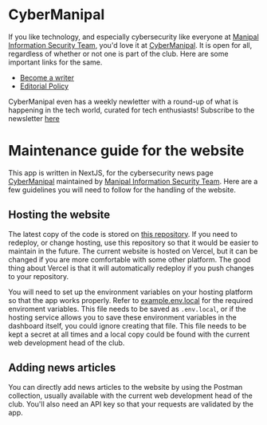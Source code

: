 # CyberManipal

If you like technology, and especially cybersecurity like everyone at [Manipal Information Security Team](https://wearemist.in/), you'd love it at [CyberManipal](https://cybermanipal.wearemist.in). It is open for all, regardless of whether or not one is part of the club. Here are some important links for the same.
- [Become a writer](bit.ly/cybermanipal-author)
- [Editorial Policy](https://cybermanipal.wearemist.in/editorialpolicy)

CyberManipal even has a weekly newletter with a round-up of what is happening in the tech world, curated for tech enthusiasts! Subscribe to the newsletter [here](https://cybermanipal.wearemist.in/#subscribe)

# Maintenance guide for the website
This app is written in NextJS, for the cybersecurity news page [CyberManipal](https://cybermanipal.wearemist.in) maintained by [Manipal Information Security Team](https://wearemist.in/). Here are a few guidelines you will need to follow for the handling of the website.

## Hosting the website
The latest copy of the code is stored on [this repository](https://github.com/ManipalInformationSecurityTeam/cybermanipal). If you need to redeploy, or change hosting, use this repository so that it would be easier to maintain in the future. The current website is hosted on Vercel, but it can be changed if you are more comfortable with some other platform. The good thing about Vercel is that it will automatically redeploy if you push changes to your repository. 

You will need to set up the environment variables on your hosting platform so that the app works properly. Refer to [example.env.local](https://github.com/Parthiv-M/cybermanipal/blob/main/example.env.local) for the required enviroment variables. This file needs to be saved as `.env.local`, or if the hosting service allows you to save these environment variables in the dashboard itself, you could ignore creating that file. This file needs to be kept a secret at all times and a local copy could be found with the current web development head of the club.

## Adding news articles
You can directly add news articles to the website by using the Postman collection, usually available with the current web development head of the club. You'll also need an API key so that your requests are validated by the app. 
 